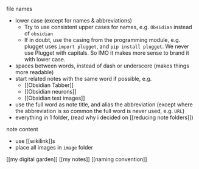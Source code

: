 file names
- lower case (except for names & abbreviations)
	- Try to use consistent upper cases for names, e.g. `Obsidian` instead of `obsidian`
	- If in doubt, use the casing from the programming module, e.g. 
	  plugget uses `import plugget`, and `pip install plugget`. We never use Plugget with capitals. So IMO it makes more sense to brand it with lower case.
- spaces between words, instead of dash or underscore (makes things more readable)
- start related notes with the same word if possible, e.g.
	- [[Obsidian Tabber]]
	- [[Obsidian neurons]]
	- [[Obsidian test images]]
- use the full word as note title, and alias the abbreviation (except where the abbreviation is so common the full word is never used, e.g. `URL`)
- everything in 1 folder, (read why i decided on  [[reducing note folders]])

note content
- use [[wikilink]]s
- place all images in `image` folder

[[my digital garden]]
[[my notes]]
[[naming convention]]
